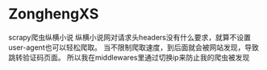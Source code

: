 # ZonghengXS
scrapy爬虫纵横小说
纵横小说网对请求头headers没有什么要求，就算不设置user-agent也可以轻松爬取。
当不限制爬取速度，到后面就会被网站发现，导致跳转验证码页面。
所以我在middlewares里通过切换ip来防止我的爬虫被发现
